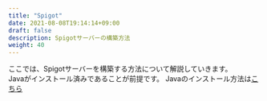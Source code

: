 ```yaml
---
title: "Spigot"
date: 2021-08-08T19:14:14+09:00
draft: false
description: Spigotサーバーの構築方法
weight: 40
---
```


ここでは、Spigotサーバーを構築する方法について解説していきます。  
Javaがインストール済みであることが前提です。
Javaのインストール方法は[こちら](/docs/java/)
